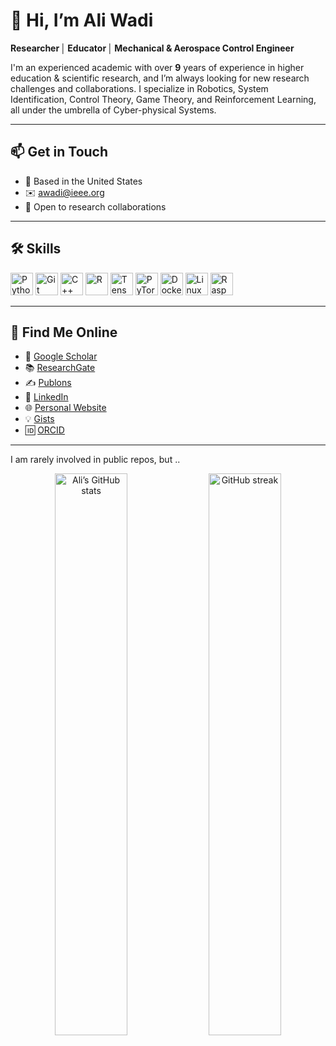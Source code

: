 # 👋 Hi, I’m Ali Wadi

**Researcher │ Educator │ Mechanical & Aerospace Control Engineer**

I'm an experienced academic with over **9** years of experience in higher education & scientific research, and I’m always looking for new research challenges and collaborations.
I specialize in Robotics, System Identification, Control Theory, Game Theory, and Reinforcement Learning, all under the umbrella of Cyber-physical Systems.

---

## 📫 Get in Touch

- 📍 Based in the United States  
- ✉️ [awadi@ieee.org](mailto:awadi@ieee.org)  
- 🤝 Open to research collaborations

---

## 🛠️ Skills

<p align="left">
  <a href="https://www.python.org/" target="_blank" rel="noreferrer"><img src="https://raw.githubusercontent.com/danielcranney/readme-generator/main/public/icons/skills/python-colored.svg" alt="Python" width="36" height="36"/></a>
  <a href="https://git-scm.com/" target="_blank" rel="noreferrer"><img src="https://raw.githubusercontent.com/danielcranney/readme-generator/main/public/icons/skills/git-colored.svg" alt="Git" width="36" height="36"/></a>
  <a href="https://en.cppreference.com/w/" target="_blank" rel="noreferrer"><img src="https://raw.githubusercontent.com/danielcranney/readme-generator/main/public/icons/skills/cplusplus-colored.svg" alt="C++" width="36" height="36"/></a>
  <a href="https://www.r-project.org/" target="_blank" rel="noreferrer"><img src="https://raw.githubusercontent.com/danielcranney/readme-generator/main/public/icons/skills/rlang-colored.svg" alt="R" width="36" height="36"/></a>
  <a href="https://www.tensorflow.org/" target="_blank" rel="noreferrer"><img src="https://raw.githubusercontent.com/danielcranney/readme-generator/main/public/icons/skills/tensorflow-colored.svg" alt="TensorFlow" width="36" height="36"/></a>
  <a href="https://pytorch.org/" target="_blank" rel="noreferrer"><img src="https://raw.githubusercontent.com/danielcranney/readme-generator/main/public/icons/skills/pytorch-colored.svg" alt="PyTorch" width="36" height="36"/></a>
  <a href="https://www.docker.com/" target="_blank" rel="noreferrer"><img src="https://raw.githubusercontent.com/danielcranney/readme-generator/main/public/icons/skills/docker-colored.svg" alt="Docker" width="36" height="36"/></a>
  <a href="https://www.linux.org" target="_blank" rel="noreferrer"><img src="https://raw.githubusercontent.com/danielcranney/readme-generator/main/public/icons/skills/linux-colored.svg" alt="Linux" width="36" height="36"/></a>
  <a href="https://www.raspberrypi.org/" target="_blank" rel="noreferrer"><img src="https://raw.githubusercontent.com/danielcranney/readme-generator/main/public/icons/skills/raspberrypi-colored.svg" alt="Raspberry Pi" width="36" height="36"/></a>
  <!-- add or remove icons as you like -->
</p>

---

## 🔗 Find Me Online

- 🔬 [Google Scholar](https://scholar.google.com/citations?user=J1IwyQkAAAAJ&hl=en)  
- 📚 [ResearchGate](https://www.researchgate.net/profile/Ali-Wadi)  
- ✍️ [Publons](https://publons.com/researcher/3750839/ali-wadi/)  
- 💼 [LinkedIn](https://www.linkedin.com/in/aliwadi/)  
- 🌐 [Personal Website](https://aliwadi.github.io)  
- 💡 [Gists](https://gist.github.com/aliwadi)  
- 🆔 [ORCID](https://orcid.org/0000-0002-4617-7026)

---

I am rarely involved in public repos, but ..

<p align="center">
  <img src="https://github-readme-stats.vercel.app/api?username=aliwadi&show_icons=true&count_private=true&theme=dark&hide_border=true" alt="Ali’s GitHub stats" width="48%"/>
  <img src="https://github-readme-streak-stats.herokuapp.com?user=aliwadi&theme=dark&hide_border=true&background=00000000" alt="GitHub streak" width="48%"/>
</p>
